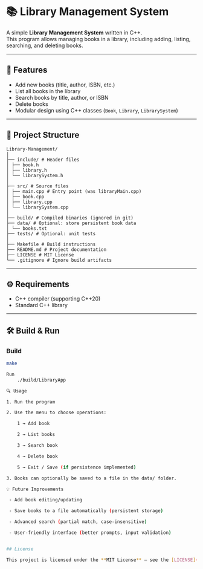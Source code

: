 # 📚 Library Management System

A simple **Library Management System** written in C++.  
This program allows managing books in a library, including adding, listing, searching, and deleting books.  

---

## 🚀 Features

- Add new books (title, author, ISBN, etc.)  
- List all books in the library  
- Search books by title, author, or ISBN  
- Delete books  
- Modular design using C++ classes (`Book`, `Library`, `LibrarySystem`)  

---

## 📂 Project Structure
```
Library-Management/
│
├── include/ # Header files
│ ├── book.h
│ ├── library.h
│ └── librarySystem.h
│
├── src/ # Source files
│ ├── main.cpp # Entry point (was libraryMain.cpp)
│ ├── book.cpp
│ ├── library.cpp
│ └── librarySystem.cpp
│
├── build/ # Compiled binaries (ignored in git)
├── data/ # Optional: store persistent book data
│ └── books.txt
├── tests/ # Optional: unit tests
│
├── Makefile # Build instructions
├── README.md # Project documentation
├── LICENSE # MIT License
└── .gitignore # Ignore build artifacts
```

---

## ⚙️ Requirements

- C++ compiler (supporting C++20)  
- Standard C++ library  

---

## 🛠️ Build & Run

### Build
```bash
make

Run
    ./build/LibraryApp

🔍 Usage

1. Run the program

2. Use the menu to choose operations:

    1 → Add book

    2 → List books

    3 → Search book

    4 → Delete book

    5 → Exit / Save (if persistence implemented)

3. Books can optionally be saved to a file in the data/ folder.

💡 Future Improvements

 - Add book editing/updating

 - Save books to a file automatically (persistent storage)

 - Advanced search (partial match, case-insensitive)

 - User-friendly interface (better prompts, input validation)


## License

This project is licensed under the **MIT License** — see the [LICENSE](LICENSE) file for details.